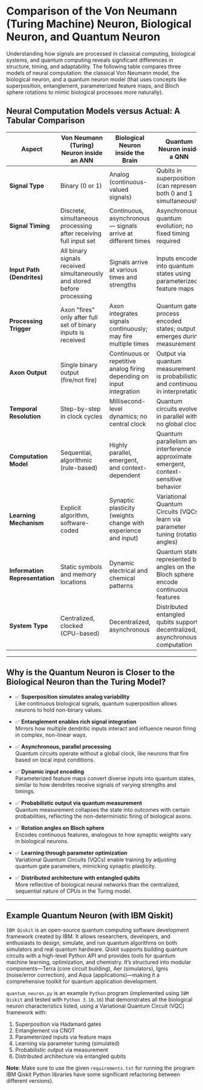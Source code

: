 # Comparison of the Von Neumann (Turing Machine) Neuron, Biological Neuron, and Quantum Neuron

Understanding how signals are processed in classical computing, biological systems, and quantum computing reveals significant differences in structure, timing, and adaptability. The following table compares three models of neural computation: the classical Von Neumann model, the biological neuron, and a quantum neuron model (that uses concepts like superposition, entanglement, parameterized feature maps, and Bloch sphere rotations to mimic biological processes more naturally).

## Neural Computation Models versus Actual: A Tabular Comparison

| **Aspect**                   | **Von Neumann (Turing) Neuron inside an ANN**                          | **Biological Neuron inside the Brain**                                           | **Quantum Neuron inside a QNN**                                                                 |
|-----------------------------|------------------------------------------------------------------|------------------------------------------------------------------|------------------------------------------------------------------------------------------|
| **Signal Type**             | Binary (0 or 1)                                                 | Analog (continuous-valued signals)                               | Qubits in superposition (can represent both 0 and 1 simultaneously)                      |
| **Signal Timing**           | Discrete, simultaneous processing after receiving full input set | Continuous, asynchronous — signals arrive at different times     | Asynchronous quantum evolution; no fixed timing required                                 |
| **Input Path (Dendrites)**  | All binary signals received simultaneously and stored before processing | Signals arrive at various times and strengths             | Inputs encoded into quantum states using parameterized feature maps                      |
| **Processing Trigger**      | Axon "fires" only after full set of binary inputs is received   | Axon integrates signals continuously; may fire multiple times     | Quantum gates process encoded states; output emerges during measurement                  |
| **Axon Output**             | Single binary output (fire/not fire)                            | Continuous or repetitive analog firing depending on input integration | Output via quantum measurement is probabilistic and continuous in interpretation         |
| **Temporal Resolution**     | Step-by-step in clock cycles                                    | Millisecond-level dynamics; no central clock                     | Quantum circuits evolve in parallel with no global clock                                 |
| **Computation Model**       | Sequential, algorithmic (rule-based)                            | Highly parallel, emergent, and context-dependent                 | Quantum parallelism and interference approximate emergent, context-sensitive behavior    |
| **Learning Mechanism**      | Explicit algorithm, software-coded                              | Synaptic plasticity (weights change with experience and input)   | Variational Quantum Circuits (VQCs) learn via parameter tuning (rotation angles)         |
| **Information Representation** | Static symbols and memory locations                         | Dynamic electrical and chemical patterns                         | Quantum states represented by angles on the Bloch sphere encode continuous features      |
| **System Type**             | Centralized, clocked (CPU-based)                                | Decentralized, asynchronous                                     | Distributed entangled qubits support decentralized, asynchronous computation             |

---

## Why is the Quantum Neuron is Closer to the Biological Neuron than the Turing Model?

- ✅ **Superposition simulates analog variability**  
  Like continuous biological signals, quantum superposition allows neurons to hold non-binary values.

- ✅ **Entanglement enables rich signal integration**  
  Mirrors how multiple dendritic inputs interact and influence neuron firing in complex, non-linear ways.

- ✅ **Asynchronous, parallel processing**  
  Quantum circuits operate without a global clock, like neurons that fire based on local input conditions.

- ✅ **Dynamic input encoding**  
  Parameterized feature maps convert diverse inputs into quantum states, similar to how dendrites receive signals of varying strengths and timings.

- ✅ **Probabilistic output via quantum measurement**  
  Quantum measurement collapses the state into outcomes with certain probabilities, reflecting the non-deterministic firing of biological axons.

- ✅ **Rotation angles on Bloch sphere**  
  Encodes continuous features, analogous to how synaptic weights vary in biological neurons.

- ✅ **Learning through parameter optimization**  
  Variational Quantum Circuits (VQCs) enable training by adjusting quantum gate parameters, mimicking synaptic plasticity.

- ✅ **Distributed architecture with entangled qubits**  
  More reflective of biological neural networks than the centralized, sequential nature of CPUs in the Turing model.

---

## Example Quantum Neuron (with IBM Qiskit)

`IBM Qiskit` is an open-source quantum computing software development framework created by IBM. It allows researchers, developers, and enthusiasts to design, simulate, and run quantum algorithms on both simulators and real quantum hardware. Qiskit supports building quantum circuits with a high-level Python API and provides tools for quantum machine learning, optimization, and chemistry. It’s structured into modular components—Terra (core circuit building), Aer (simulators), Ignis (noise/error correction), and Aqua (applications)—making it a comprehensive toolkit for quantum application development.

`quantum_neuron.py` is an example `Python` program (implemented using `IBM Qiskit` and tested with `Python 3.10.16`) that demonstrates all the biological neuron characteristics listed, using a Variational Quantum Circuit (VQC) framework with:
1. Superposition via Hadamard gates
2. Entanglement via CNOT
3. Parameterized inputs via feature maps
4. Learning via parameter tuning (simulated)
5. Probabilistic output via measurement
6. Distributed architecture via entangled qubits

<b>Note</b>: Make sure to use the given `requirements.txt` for running the program IBM Qiskit Python libraries have some significant refactoring between different versions).
